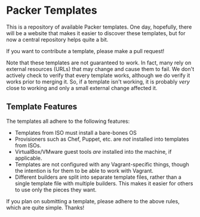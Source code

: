 # Packer Templates

This is a repository of available Packer templates. One day, hopefully,
there will be a website that makes it easier to discover these templates,
but for now a central repository helps quite a bit.

If you want to contribute a template, please make a pull request!

Note that these templates are not guaranteed to work. In fact, many rely
on external resources (URLs) that may change and cause them to fail. We don't
actively check to verify that every template works, although we do verify it
works prior to merging it. So, if a template isn't working, it is probably
*very* close to working and only a small external change affected it.

## Template Features

The templates all adhere to the following features:

  - Templates from ISO must install a bare-bones OS
  - Provisioners such as Chef, Puppet, etc. are _not_ installed into
    templates from ISOs.
  - VirtualBox/VMware guest tools _are_ installed into the machine,
    if applicable.
  - Templates are not configured with any Vagrant-specific things, though
    the intention is for them to be able to work with Vagrant.
  - Different builders are split into separate template files, rather
    than a single template file with multiple builders. This makes it easier
    for others to use only the pieces they want.

If you plan on submitting a template, please adhere to the above rules,
which are quite simple. Thanks!
